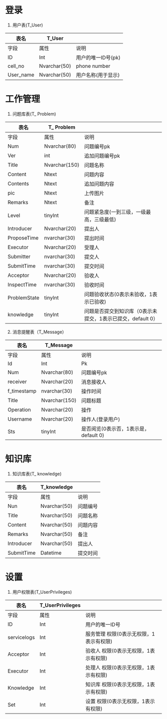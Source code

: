 登录
====

1.  用户表(T_User)

| 表名      | T_User       |                    |
|-----------|--------------|--------------------|
| 字段      | 属性         | 说明               |
| ID        | Int          | 用户的唯一ID号(pk) |
| cell_no   | Nvarchar(50) | phone number      |
| User_name | Nvarchar(50) | 用户名称(用于显示) |

工作管理
========

1.  问题库表(T\_ Problem)

| 表名         | T\_ Problem   |                                          |
|--------------|---------------|------------------------------------------|
| 字段         | 属性          | 说明                                     |
| Num          | Nvarchar(80)  | 问题编号pk                               |
| Ver          | int           | 追加问题编号pk                           |
| Title        | Nvarchar(150) | 问题名称                                 |
| Content      | Ntext         | 问题内容                                 |
| Contents     | Ntext         | 追加问题内容                             |
| pic          | Ntext         | 上传图片                                 |
| Remarks      | Ntext         | 备注                                     |
| Level        | tinyInt       | 问题紧急度(一到三级，一级最高，三级最低) |
| Introducer   | Nvarchar(20)  | 提出人                                   |
| ProposeTime  | nvarchar(30)  | 提出时间                                 |
| Executor     | Nvarchar(20)  | 受理人                                   |
| Submitter    | nvarchar(30)  | 提交人                                |
| SubmitTime   | nvarchar(30)  | 提交时间                                 |
| Acceptor     | Nvarchar(20)  | 验收人                                   |
| InspectTime  | nvarchar(30)  | 验收时间                                 |
| ProblemState | tinyInt       | 问题验收状态(0表示未验收，1表示已验收)   |
| knowledge | tinyInt       | 问题是否提交到知识库（0表示未提交，1表示已提交，default 0）   |
                 

2.  消息提醒表（T_Message）

| 表名      | T_Message     |                            |
|-----------|---------------|----------------------------|
| 字段      | 属性           | 说明                      |
| Id        |  Int          |  Pk                       |
| Num       | Nvarchar(80) | 问题编号pk                  |
| receiver  | Nvarchar(20)  | 消息接收人                 |
| f_timestamp| nvarchar(30)  | 操作时间                   |
| Title     | Nvarchar(150) | 问题标题                   |
| Operation | Nvarchar(20)  | 操作                       |
| Username  | Nvarchar(20)  | 操作人(登录用户)           |
| Sts       | tinyInt       | 是否阅览(0表示否，1表示是，default 0) |

知识库
======

1.  知识库表(T\_ knowledge)

| 表名       | T_knowledge  |          |
|------------|--------------|----------|
| 字段       | 属性         | 说明     |
| Nun        | Nvarchar(50) | 问题编号 |
| Title      | Nvarchar(50) | 问题名称 |
| Content    | Nvarchar(50) | 问题内容 |
| Remarks    | Nvarchar(50) | 备注     |
| Introducer | Nvarchar(50) | 提出人   |
| SubmitTime | Datetime     | 提交时间 |

设置
====

1.  用户权限表(T_UserPrivileges)

| 表名        | T_UserPrivileges |                                         |
|-------------|------------------|-----------------------------------------|
| 字段        | 属性             | 说明                                    |
| ID          | Int              | 用户的唯一ID号                          |
| servicelogs | Int              | 服务管理 权限(0表示无权限，1表示有权限) |
| Acceptor    | Int              | 验收人 权限(0表示无权限，1表示有权限)   |
| Executor    | Int              | 处理人 权限(0表示无权限，1表示有权限)   |
| Knowledge   | Int              | 知识库 权限(0表示无权限，1表示有权限)   |
| Set         | Int              | 设置 权限(0表示无权限，1表示有权限)     |

